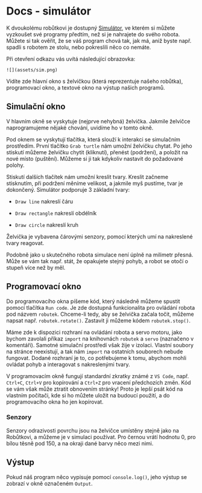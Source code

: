 # Docs - simulátor

K dvoukolému robůtkovi je dostupný [Simulátor](https://xondika.github.io/sitrusj/), 
ve kterém si můžete vyzkoušet své programy předtím, než si je nahrajete do svého robota.
Můžete si tak ověřit, že se váš program chová tak, jak má, aniž byste např. spadli s robotem
ze stolu, nebo pokreslili něco co nemáte.

Při otevření odkazu vás uvítá následující obrazovka:

	![](assets/sim.png)

Vidíte zde hlavní okno s želvičkou (která reprezentuje našeho robůtka), programovací okno,
a textové okno na výstup našich programů.

## Simulační okno

V hlavním okně se vyskytuje (nejprve nehybná) želvička. Jakmile želvičce naprogramujeme nějaké chování,
uvidíme ho v tomto okně.

Pod oknem se vyskytují tlačítka, která slouží k interakci se simulačním prostředím.
První tlačítko `Grab turtle` nám umožní želvičku chytat. Po jeho stiskutí můžeme želvičku chytit (kliknutí), přenést (podržení), a položit na nové místo (puštění). Můžeme si ji tak kdykoliv nastavit do požadované polohy.

Stiskutí dalších tlačítek nám umožní kreslit tvary. Kreslit začneme stisknutím, při podržení měníme velikost, a jakmile myš pustíme, tvar je dokončený. Simulátor podporuje 3 základní tvary:

- `Draw line` nakreslí čáru

- `Draw rectangle` nakreslí obdélník

- `Draw circle` nakreslí kruh

Želvička je vybavena čárovými senzory, pomocí kterých umí na nakreslené tvary reagovat.

Podobně jako u skutečného robota simulace není úplně na milimetr přesná. Může se vám tak např. stát,
že opakujete stejný pohyb, a robot se otočí o stupeň více než by měl.

## Programovací okno

Do programovacího okna píšeme kód, který následně můžeme spustit pomocí tlačítka `Run code`.
Je zde dostupná funkcionalita pro ovládání robota pod názvem `robutek`. 
Chceme-li tedy, aby se želvička začala točit, můžeme napsat např. `robutek.rotate()`.
Zastavit ji můžeme kódem `robutek.stop()`.

Máme zde k dispozici rozhraní na ovládání robota a servo motoru, jako bychom zavolali příkaz
`import` na knihovnách `robutek` a `servo` (naznačeno v komentáři).
Samotné simulační prostředí však žije v izolaci.
Vlastní soubory na stránce neexistují, a tak nám `import` na ostatních souborech nebude fungovat.
Dodané rozhraní je to, co potřebujeme k tomu, abychom mohli ovládat pohyb a interagovat s
nakreslenými tvary.

V programovacím okně fungují standardní zkratky známé z `VS Code`, např. `Ctrl+C`, `Ctrl+V` pro kopírování a `Ctrl+Z` pro vracení předchozích změn. Kód se vám však může ztratit obnovením stránky!
Proto je lepší psát kód na vlastním počítači, kde si ho můžete uložit na budoucí použití, a do
programovacího okna ho jen kopírovat.

### Senzory

Senzory odrazivosti povrchu jsou na želvičce umístěny stejně jako na Robůtkovi, a můžeme je v simulaci používat.
Pro černou vrátí hodnotu 0, pro bílou těsně pod 150, a na okraji dané barvy něco mezi nimi.

## Výstup

Pokud náš program něco vypisuje pomocí `console.log()`, jeho výstup se zobrazí v okně označeném `Output`.
